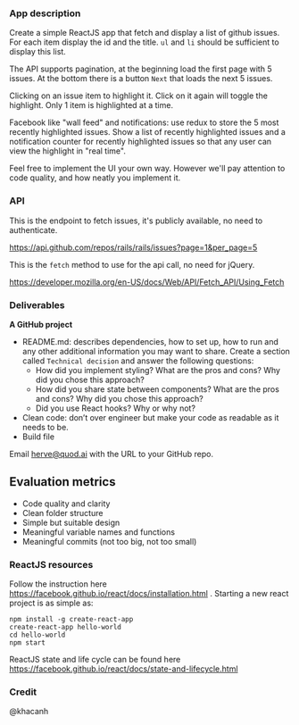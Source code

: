 ### App description

Create a simple ReactJS app that fetch and display a list of github issues. For each item display the id and the title. `ul` and `li` should be sufficient to display this list. 

The API supports pagination, at the beginning load the first page with 5 issues. At the bottom there is a button `Next` that loads the next 5 issues. 

Clicking on an issue item to highlight it. Click on it again will toggle the highlight. Only 1 item is highlighted at a time. 

Facebook like "wall feed" and notifications: use redux to store the 5 most recently highlighted issues. Show a list of recently highlighted issues and a notification counter for recently highlighted issues so that any user can view the highlight in "real time".

Feel free to implement the UI your own way. However we'll pay attention to code quality, and how neatly you implement it. 

### API

This is the endpoint to fetch issues, it's publicly available, no need to authenticate. 

https://api.github.com/repos/rails/rails/issues?page=1&per_page=5

This is the `fetch` method to use for the api call, no need for jQuery. 

https://developer.mozilla.org/en-US/docs/Web/API/Fetch_API/Using_Fetch

### Deliverables

__A GitHub project__

- README.md: describes dependencies, how to set up, how to run and any other additional information you may want to share. Create a section called `Technical decision` and answer the following questions:
  - How did you implement styling? What are the pros and cons? Why did you chose this approach? 
  - How did you share state between components?  What are the pros and cons? Why did you chose this approach? 
  - Did you use React hooks? Why or why not?
- Clean code: don’t over engineer but make your code as readable as it needs to be.
- Build file

Email herve@quod.ai with the URL to your GitHub repo.

## Evaluation metrics ##

- Code quality and clarity
- Clean folder structure
- Simple but suitable design
- Meaningful variable names and functions
- Meaningful commits (not too big, not too small)

### ReactJS resources

Follow the instruction here https://facebook.github.io/react/docs/installation.html . Starting a new react project is as simple as: 

```
npm install -g create-react-app
create-react-app hello-world
cd hello-world
npm start
```

ReactJS state and life cycle can be found here https://facebook.github.io/react/docs/state-and-lifecycle.html 

### Credit

@khacanh
